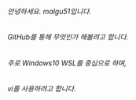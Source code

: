 ###### 안녕하세요. malgu51입니다.  
###### GitHub를 통해 무엇인가 해볼려고 합니다.  
###### 주로 Windows10 WSL를 중심으로 하며,  
###### vi를 사용하려고 합니다.  

